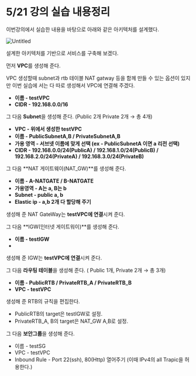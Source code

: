 # **5/21 강의 실습 내용정리**


이번강의에서 실습한 내용을 바탕으로 아래와 같은 아키텍처를 설계했다.

![Untitled](https://s3-us-west-2.amazonaws.com/secure.notion-static.com/fabf3c3b-5b14-4d02-a5b4-cc42eb7f1952/Untitled.png)

설계한 아키텍처를 기반으로 서비스를 구축해 보겠다.

먼저 **VPC**를 생성해 준다.

 VPC 생성할때 subnet과 rtb 테이블 NAT gatway 등을 함께 만들 수 있는 옵션이 있지만 이번 실습에    서는 다 따로 생성해서 VPC에 연결해 주겠다.

- **이름 - testVPC**
- **CIDR - 192.168.0.0/16**

그 다음 **Subnet**을 생성해 준다. (Public 2개 Private 2개 → 총 4개)

- **VPC - 위에서 생성한 testVPC**
- **이름 - PublicSubnetA,B / PrivateSubnetA,B**
- **가용 영역 - 서브넷 이름에 맞게 선택 (ex - PublicSubnetA 이면 a 리전 선택)**
- **CIDR - 192.168.0.0/24(PublicA) / 192.168.1.0/24(PublicB) / 192.168.2.0/24(PrivateA) / 192.168.3.0/24(PrivateB)**

그 다음  **NAT 게이트웨이(NAT_GW)**를 생성해 준다.

- **이름 - A-NATGATE / B-NATGATE**
- **가용영역 - A는 a, B는 b**
- **Subnet - public a, b**
- **Elastic ip - a,b 2개 다 할당해 주기**

생성해 준 NAT GateWay는 **testVPC에 연결**시켜 준다.

그 다음 **IGW(인터넷 게이트워이)**를 생성해 준다.

- **이름 - testIGW**
- 

생성해 준 IGW는 **testVPC에 연결**시켜 준다.

그 다음 **라우팅 테이블**을 생성해 준다. ( Public 1개, Private 2개 → 총 3개)

- **이름 - PublicRTB /  PrivateRTB_A / PrivateRTB_B**
- **VPC - testVPC**

생성해 준 RTB의 규칙을 편집한다.

- PublicRTB의 target은 testIGW로 설정.
- PrivateRTB_A, B의 target은 NAT_GW A,B로 설정.

그 다음 **보안그룹**을 생성해 준다.

- 이름 - testSG
- VPC - testVPC
- Inbound Rule - Port 22(ssh), 80(Http) 열어주기 (이때 IPv4의 all Trapic을 허용한다.)